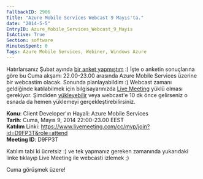```yaml
---
FallbackID: 2906
Title: "Azure Mobile Services Webcast 9 Mayıs'ta."
date: "2014-5-5"
EntryID: Azure_Mobile_Services_Webcast_9_Mayis
IsActive: True
Section: software
MinutesSpent: 0
Tags: Azure Mobile Services, Webiner, Windows Azure
---
```

Hatırlarsanız Şubat ayında [bir anket
yapmıştım](http://daron.yondem.com/tr/post/Bir_sonraki_webcast_anket_sonuclari)
:) İşte o anketin sonuçlarına göre bu Cuma akşamı 22.00-23.00 arasında
Azure Mobile Services üzerine bir webcastim olacak. Sonunda
planlayabildim :) Webcast zamanı geldiğinde katılabilmek için
bilgisayarınızda [Live
Meeting](http://office.microsoft.com/en-us/help/download-the-microsoft-office-live-meeting-2007-client-HA010173383.aspx)
yüklü olması gerekiyor. Şimdiden
[yükleyebilir](http://office.microsoft.com/en-us/help/download-the-microsoft-office-live-meeting-2007-client-HA010173383.aspx)
veya webcast'e 10 dk önce gelirseniz o esnada da hemen yüklemeyi
gerçekleştirebilirsiniz.

**Konu**: Client Developer'ın Hayali: Azure Mobile Services  
**Tarih**: Cuma, Mayıs 9, 2014 22:00-23.00 EEST  
**Katılım** Linki: <https://www.livemeeting.com/cc/mvp/join?id=D9FP3T&role=attend>  
**Meeting ID**: D9FP3T

Katılım tabi ki ücretsiz :) ve tek yapmanız gereken zamanında yukarıdaki
linke tıklayıp Live Meeting ile webcasti izlemek ;)

Cuma görüşmek üzere!


